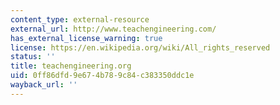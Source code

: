 ```yaml
---
content_type: external-resource
external_url: http://www.teachengineering.com/
has_external_license_warning: true
license: https://en.wikipedia.org/wiki/All_rights_reserved
status: ''
title: teachengineering.org
uid: 0ff86dfd-9e67-4b78-9c84-c383350ddc1e
wayback_url: ''
---
```

